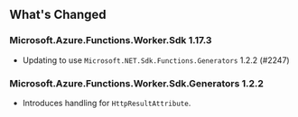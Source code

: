 ## What's Changed

<!-- Please add your release notes in the following format:
- My change description (#PR/#issue)
-->

### Microsoft.Azure.Functions.Worker.Sdk 1.17.3

- Updating to use `Microsoft.NET.Sdk.Functions.Generators` 1.2.2 (#2247)

### Microsoft.Azure.Functions.Worker.Sdk.Generators 1.2.2

- Introduces handling for `HttpResultAttribute`.


